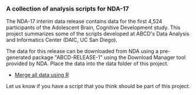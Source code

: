 ### A collection of analysis scripts for NDA-17

The NDA-17 interim data release contains data for the first 4,524 participants of the Adolescent Brain, Cognitive Development study. This project summarizes some of the scripts developed at ABCD's Data Analysis and Informatics Center (DAIC, UC San Diego).

The data for this release can be downloaded from NDA using a pre-generated package "ABCD-RELEASE-1" using the Download Manager tool provided by NDA. Place the data into the data folder of this project.

 - [Merge all data using R](notebooks/general/merge_data.md)


Let us know if you have a script that you think should be part of this project.
